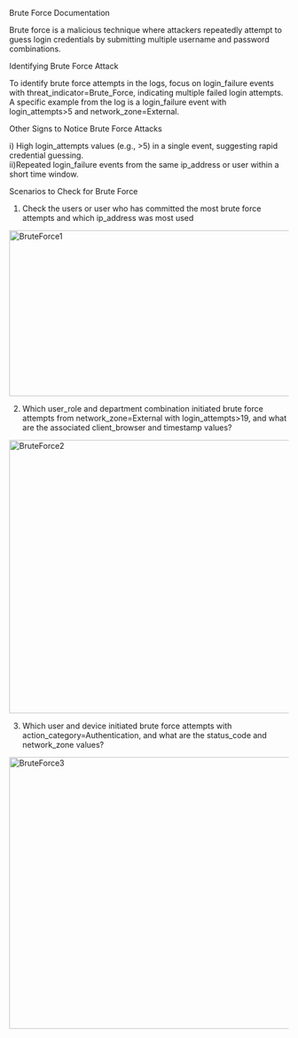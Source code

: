 Brute Force Documentation

Brute force is a malicious technique where attackers repeatedly attempt to guess login credentials by submitting multiple username and password combinations. 

Identifying Brute Force Attack

To identify brute force attempts in the logs, focus on login_failure events with threat_indicator=Brute_Force, indicating multiple failed login attempts. A specific example from the log is a login_failure event with login_attempts>5 and network_zone=External.

Other Signs to Notice Brute Force Attacks  

i) High login_attempts values (e.g., >5) in a single event, suggesting rapid credential guessing.  
ii)Repeated login_failure events from the same ip_address or user within a short time window.

Scenarios to Check for Brute Force

1. Check the users or user who has committed the most brute force attempts and which ip_address was most used
<img width="955" height="299" alt="BruteForce1" src="https://github.com/user-attachments/assets/3fda01b8-62d3-46c8-a84d-d3adcc7b051d" />

2. Which user_role and department combination initiated brute force attempts from network_zone=External with login_attempts>19, and what are the associated client_browser and timestamp values?
<img width="953" height="493" alt="BruteForce2" src="https://github.com/user-attachments/assets/f37fbb00-00ec-4c08-af57-9b246a9cf2da" />


3. Which user and device initiated brute force attempts with action_category=Authentication, and what are the status_code and network_zone values?  
<img width="948" height="490" alt="BruteForce3" src="https://github.com/user-attachments/assets/7958652e-1ca3-4d49-8485-1c63aa6c9b90" />
